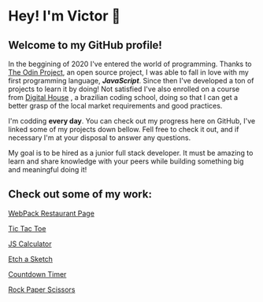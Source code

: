 # Hey! I'm Victor 👋

## Welcome to my GitHub profile!

In the beggining of 2020 I've entered the world of programming. Thanks to [The Odin Project](theodinproject.com/home), an open source project, I was able to fall in love with my first programming language, **_JavaScript_**. Since then I've developed a ton of projects to learn it by doing! Not satisfied I've also enrolled on a course from [Digital House](https://www.digitalhouse.com/) , a brazilian coding school, doing so that I can get a better grasp of the local market requirements and good practices.

I'm codding **every day**. You can check out my progress here on GitHub, I've linked some of my projects down bellow. Fell free to check it out, and if necessary I'm at your disposal to answer any questions.

My goal is to be hired as a junior full stack developer. It must be amazing to learn and share knowledge with your peers while building something big and meaningful doing it!

## Check out some of my work:

[WebPack Restaurant Page](https://vhforbes.github.io/restaurantWebpack/)

[Tic Tac Toe ](https://github.com/vhforbes/ticTacToe)

[JS Calculator](https://github.com/vhforbes/theCalculator)

[Etch a Sketch ](https://github.com/vhforbes/etchASketch)

[Countdown Timer ](https://github.com/vhforbes/countdownTimer)

[Rock Paper Scissors](https://github.com/vhforbes/rockPaperScissors)
